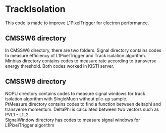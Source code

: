 TrackIsolation
==============

This code is made to improve L1PixelTrigger for electron performance.

## CMSSW6 directory
In CMSSW6 directory, there are two folders. Signal directory contains codes to measure efficiency of L1PixelTrigger and Track isolation algorithm. <br>
Minbias directory contains codes to measure rate according to transverse energy threshold. Both codes worked in KISTI server.

## CMSSW9 directory
NOPU directory contains codes to measure signal windows for track isolation algorithm with SingleMuon without pile-up sample. <br>
PtMeasure directory contains codes to find a function between deltaphi and transverse momentum. DeltaPhi is calculated between two vectors such as PVL1 - L1L2. <br>
SignalWindow directory has codes to measure signal windows for L1PixelTrigger algorithm
